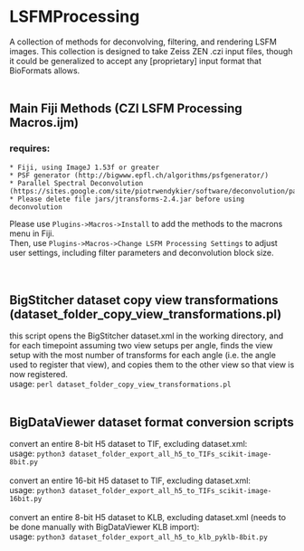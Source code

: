 # LSFMProcessing
A collection of methods for deconvolving, filtering, and rendering LSFM images. This collection is designed to take Zeiss ZEN .czi input files, though it could be generalized to accept any [proprietary] input format that BioFormats allows.
<br><br>
## Main Fiji Methods (CZI LSFM Processing Macros.ijm)
### requires: 
    * Fiji, using ImageJ 1.53f or greater
    * PSF generator (http://bigwww.epfl.ch/algorithms/psfgenerator/)
    * Parallel Spectral Deconvolution (https://sites.google.com/site/piotrwendykier/software/deconvolution/parallelspectraldeconvolution)
    * Please delete file jars/jtransforms-2.4.jar before using deconvolution

Please use `Plugins->Macros->Install` to add the methods to the macrons menu in Fiji.<br>
Then, use `Plugins->Macros->Change LSFM Processing Settings` to adjust user settings, including filter parameters and deconvolution block size.<br>
<br><br>
## BigStitcher dataset copy view transformations (dataset_folder_copy_view_transformations.pl)
 this script opens the BigStitcher dataset.xml in the working directory, and for each timepoint assuming two view setups per angle, finds the view setup with the most number of transforms for each angle (i.e. the angle used to register that view), and copies them to the other view so that view is now registered.<br>
 usage: `perl dataset_folder_copy_view_transformations.pl`
<br><br>
## BigDataViewer dataset format conversion scripts
 convert an entire 8-bit H5 dataset to TIF, excluding dataset.xml:<br>
  usage: `python3 dataset_folder_export_all_h5_to_TIFs_scikit-image-8bit.py`<br><br>
 convert an entire 16-bit H5 dataset to TIF, excluding dataset.xml:<br>
  usage: `python3 dataset_folder_export_all_h5_to_TIFs_scikit-image-16bit.py`<br><br>
 convert an entire 8-bit H5 dataset to KLB, excluding dataset.xml (needs to be done manually with BigDataViewer KLB import):<br>
  usage: `python3 dataset_folder_export_all_h5_to_klb_pyklb-8bit.py`<br><br>

